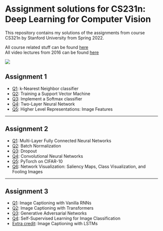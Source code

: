 # Assignment solutions for CS231n: Deep Learning for Computer Vision
This repository contains my solutions of the assignments from course CS321n by Stanford University from Spring 2022.

All course related stuff can be found [here](http://cs231n.stanford.edu/index.html "Stanford University CS231n: Deep Learning for Computer Vision")<br>
All video lectures from 2016 can be found [here](https://youtube.com/playlist?list=PLkt2uSq6rBVctENoVBg1TpCC7OQi31AlC)

![](https://thumbs.gfycat.com/AdorableJoyfulLemming-size_restricted.gif)
## Assignment 1
* [Q1](../main/assignment1/knn.ipynb): k-Nearest Neighbor classifier
* [Q2](../main/assignment1/svm.ipynb): Training a Support Vector Machine
* [Q3](../main/assignment1/softmax.ipynb): Implement a Softmax classifier
* [Q4](../main/assignment1/two_layer_net.ipynb): Two-Layer Neural Network
* [Q5](../main/assignment1/features.ipynb): Higher Level Representations: Image Features
___
## Assignment 2
* [Q1](../main/assignment2/FullyConnectedNets.ipynb): Multi-Layer Fully Connected Neural Networks
* [Q2](../main/assignment2/BatchNormalization.ipynb): Batch Normalization
* [Q3](../main/assignment2/Dropout.ipynb): Dropout
* [Q4](../main/assignment2/ConvolutionalNetworks.ipynb): Convolutional Neural Networks
* [Q5](../main/assignment2/Pytorch.ipynb): PyTorch on CIFAR-10
* [Q6](../main/assignment2/Network_Visualisation.ipynb): Network Visualization: Saliency Maps, Class Visualization, and Fooling Images
___
## Assignment 3
* [Q1](../main/assignment3/RNN_Captioning.ipynb): Image Captioning with Vanilla RNNs
* [Q2](../main/assignment3/Transformer_Captioning.ipynb): Image Captioning with Transformers
* [Q3](../main/assignment3/Generative_Adversarial_Networks.ipynb): Generative Adversarial Networks
* [Q4](../main/assignment3/Self_Supervised_Learning.ipynb): Self-Supervised Learning for Image Classification
* [Extra credit](../main/assignment3/LSTM_Captioning.ipynb): Image Captioning with LSTMs





